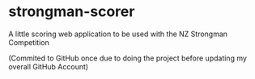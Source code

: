 # strongman-scorer
A little scoring web application to be used with the NZ Strongman Competition

(Commited to GitHub once due to doing the project before updating my overall GitHub Account)
